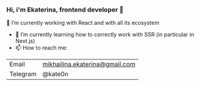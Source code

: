 ### Hi, i'm Ekaterina, frontend developer 👋  

🔭 I’m currently working with React and with all its ecosystem 
- 🌱 I’m currently learning how to correctly work with SSR (in particular in Next.js)
- 📫 How to reach me: 

|   |  |
| ------------- | ------------- |
| Email  | mikhailina.ekaterina@gmail.com  |
| Telegram  | @kate0n  |

<!---- - ⚡ Fun fact: ... -->

<!---- 🤔 I’m looking for help with ...-->
<!--- 🔭 I’m currently working on ...-->
<!--- 👯 I’m looking to collaborate on ...-->
